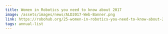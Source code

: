 ```yaml
---
title: Women in Robotics you need to know about 2017
image: /assets/images/news/ALD2017-Web-Banner.png
link: https://robohub.org/25-women-in-robotics-you-need-to-know-about-2017/
tags: annual-list
---
```

